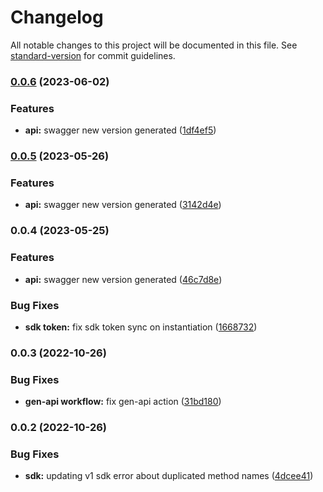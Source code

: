 # Changelog

All notable changes to this project will be documented in this file. See [standard-version](https://github.com/conventional-changelog/standard-version) for commit guidelines.

### [0.0.6](https://github.com/TropixInc/w3block-commerce-sdk/compare/v0.0.5...v0.0.6) (2023-06-02)


### Features

* **api:** swagger new version generated ([1df4ef5](https://github.com/TropixInc/w3block-commerce-sdk/commit/1df4ef54a7f57a0d5a633de7b7ac3e97850d40af))

### [0.0.5](https://github.com/TropixInc/w3block-commerce-sdk/compare/v0.0.4...v0.0.5) (2023-05-26)


### Features

* **api:** swagger new version generated ([3142d4e](https://github.com/TropixInc/w3block-commerce-sdk/commit/3142d4e52153bc29763761848d9f30f286c5db2c))

### 0.0.4 (2023-05-25)


### Features

* **api:** swagger new version generated ([46c7d8e](https://github.com/TropixInc/w3block-commerce-sdk/commit/46c7d8e7a10cfa3db080ed1428ca57ecb579d81a))


### Bug Fixes

* **sdk token:** fix sdk token sync on instantiation ([1668732](https://github.com/TropixInc/w3block-commerce-sdk/commit/16687321c4e1c6184b00943282481463349d109e))

### 0.0.3 (2022-10-26)


### Bug Fixes

* **gen-api workflow:** fix gen-api action ([31bd180](https://github.com/TropixInc/w3block-commerce-sdk/commit/31bd180076fed92d16883d76439612f01d872a70))

### 0.0.2 (2022-10-26)


### Bug Fixes

* **sdk:** updating v1 sdk error about duplicated method names ([4dcee41](https://github.com/TropixInc/w3block-commerce-sdk/commit/4dcee416874863a095ae2da0f7b3c587c9c8a465))
